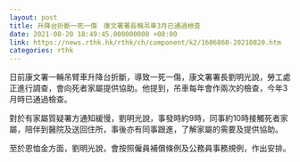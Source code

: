 ```yaml
---
layout: post
title: 升降台折斷一死一傷　康文署署長稱吊車3月已通過檢查
date: 2021-08-20 18:49:45.000000000 +08:00
link: https://news.rthk.hk/rthk/ch/component/k2/1606860-20210820.htm
categories: rthk
---
```


日前康文署一輛吊臂車升降台折斷，導致一死一傷，康文署署長劉明光說，勞工處正進行調查，會向死者家屬提供協助。他提到，吊車每年會作兩次的檢查，今年3月時已通過檢查。

對於有家屬質疑署方通知緩慢，劉明光說，事發時約9時，同事約10時接觸死者家屬，陪伴到醫院及送回住所，事後亦有同事跟進，了解家屬的需要及提供協助。

至於恩恤金方面，劉明光說，會按照僱員補償條例及公務員事務規例，作出安排。
